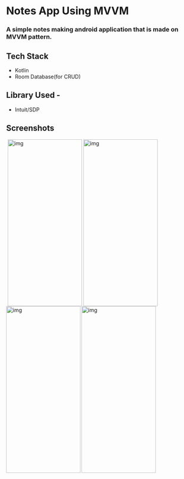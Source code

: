 # Notes App Using MVVM
### A simple notes making android application that is made on MVVM pattern. 

## Tech Stack 
<ul>
<li>Kotlin</li>
<li>Room Database(for CRUD)</li>
</ul>

## Library Used - 
<ul>
<li>Intuit/SDP</li>
</ul>

<h2 id="screenshots">Screenshots</h2>

<img align="left" alt="img" width="200" height="450" style="margin:0px 4px;" src="https://user-images.githubusercontent.com/93155464/194722430-e907f4ab-078e-49a7-9c55-0a48acffacdc.jpg">

<img align="left" alt="img" width="200" height="450" src="https://user-images.githubusercontent.com/93155464/194722451-e6bbd0b8-aa7e-42b6-8666-693dfab333b1.jpg">

<img align="center" alt="img" width="200" height="450" src="https://user-images.githubusercontent.com/93155464/194722461-2e717d50-b589-463c-8d53-89bc41449dfa.jpg">

<img align="left" alt="img" width="200" height="450" src="https://user-images.githubusercontent.com/93155464/194722387-c2231c95-8fff-41cb-b623-7ba82ed5d9c2.jpg">

